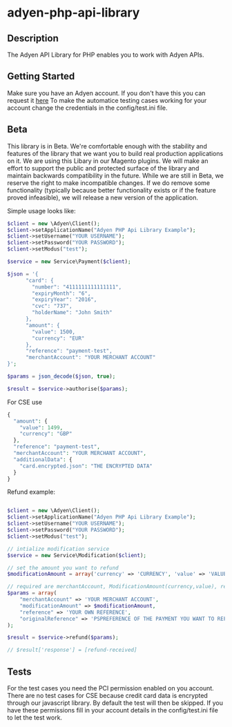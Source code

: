# adyen-php-api-library

## Description ##
The Adyen API Library for PHP enables you to work with Adyen APIs.

## Getting Started

Make sure you have an Adyen account. If you don't have this you can request it <a href="https://www.adyen.com/home/discover/test-account-signup#form" target="_blank">here</a>
To make the automatice testing cases working for your account change the credentials in the config/test.ini file.

## Beta ##
This library is in Beta. We're comfortable enough with the stability and features of the library that we want you to build real production applications on it. We are using this Libary in our Magento plugins. We will make an effort to support the public and protected surface of the library and maintain backwards compatibility in the future. While we are still in Beta, we reserve the right to make incompatible changes. If we do remove some functionality (typically because better functionality exists or if the feature proved infeasible), we will release a new version of the application.

Simple usage looks like:

```php
$client = new \Adyen\Client();
$client->setApplicationName("Adyen PHP Api Library Example");
$client->setUsername("YOUR USERNAME");
$client->setPassword("YOUR PASSWORD");
$client->setModus("test");

$service = new Service\Payment($client);

$json = '{
      "card": {
        "number": "4111111111111111",
        "expiryMonth": "6",
        "expiryYear": "2016",
        "cvc": "737",
        "holderName": "John Smith"
      },
      "amount": {
        "value": 1500,
        "currency": "EUR"
      },
      "reference": "payment-test",
      "merchantAccount": "YOUR MERCHANT ACCOUNT"
}';

$params = json_decode($json, true);

$result = $service->authorise($params);

```

For CSE use

```php
{
  "amount": {
    "value": 1499,
    "currency": "GBP"
  },
  "reference": "payment-test",
  "merchantAccount": "YOUR MERCHANT ACCOUNT",
  "additionalData": {
    "card.encrypted.json": "THE ENCRYPTED DATA"
  }
}
```

Refund example:

```php

$client = new \Adyen\Client();
$client->setApplicationName("Adyen PHP Api Library Example");
$client->setUsername("YOUR USERNAME");
$client->setPassword("YOUR PASSWORD");
$client->setModus("test");

// intialize modification service
$service = new Service\Modification($client);

// set the amount you want to refund
$modificationAmount = array('currency' => 'CURRENCY', 'value' => 'VALUE');

// required are merchantAccount, ModificationAmount(currency,value), reference and originalReference
$params = array(
    "merchantAccount" => 'YOUR MERCHANT ACCOUNT',
    "modificationAmount" => $modificationAmount,
    "reference" => 'YOUR OWN REFERENCE',
    "originalReference" => 'PSPREFERENCE OF THE PAYMENT YOU WANT TO REFUND'
);

$result = $service->refund($params);

// $result['response'] = [refund-received]

```

## Tests ##
For the test cases you need the PCI permission enabled on you account. There are no test cases for CSE because credit card data is encrypted through our javascript library.
By default the test will then be skipped. If you have these permissions fill in your account details in the config/test.ini file to let the test work.
